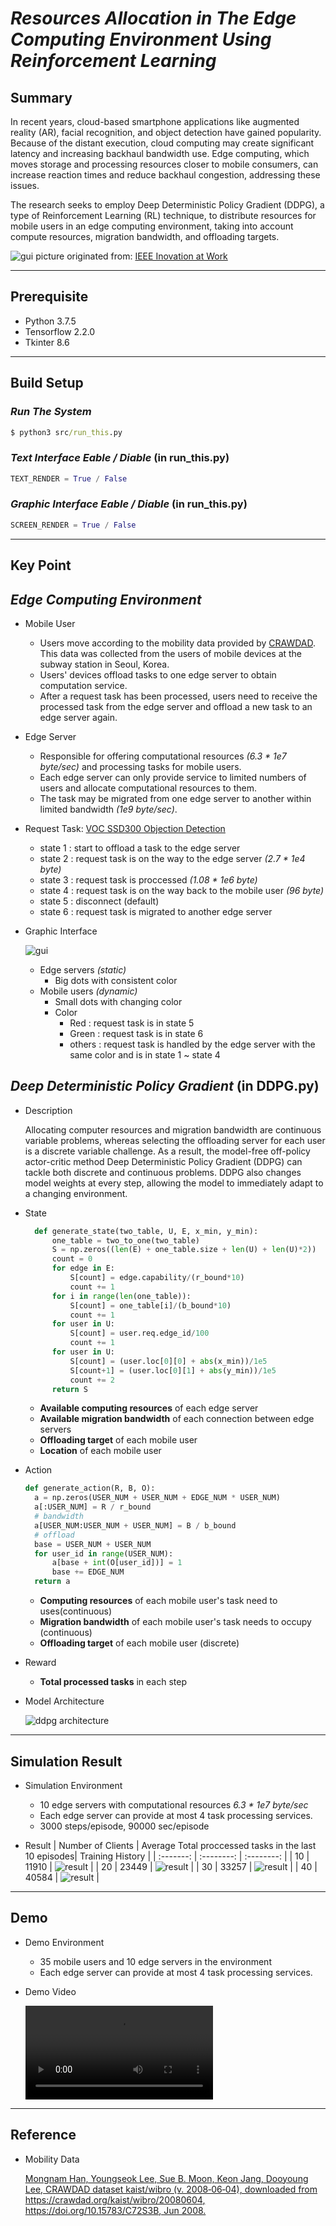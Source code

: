 # ***Resources Allocation in The Edge Computing Environment Using Reinforcement Learning***

## Summary
In recent years, cloud-based smartphone applications like augmented reality (AR), facial recognition, and object detection have gained popularity. Because of the distant execution, cloud computing may create significant latency and increasing backhaul bandwidth use. Edge computing, which moves storage and processing resources closer to mobile consumers, can increase reaction times and reduce backhaul congestion, addressing these issues.

The research seeks to employ Deep Deterministic Policy Gradient (DDPG), a type of Reinforcement Learning (RL) technique, to distribute resources for mobile users in an edge computing environment, taking into account compute resources, migration bandwidth, and offloading targets.

 ![gui](image/Summary.png)
 picture originated from: [IEEE Inovation at Work](https://innovationatwork.ieee.org/real-life-edge-computing-use-cases/)
***

## Prerequisite

+ Python 3.7.5
+ Tensorflow 2.2.0
+ Tkinter 8.6

***

## Build Setup

### *Run The System*

```cmd
$ python3 src/run_this.py
```

### *Text Interface Eable / Diable* (in run_this.py)

```python
TEXT_RENDER = True / False
```

### *Graphic Interface Eable / Diable* (in run_this.py)

```python
SCREEN_RENDER = True / False
```

***

## Key Point

## *Edge Computing Environment*

+ Mobile User
  + Users move according to the mobility data provided by [CRAWDAD](https://crawdad.org/index.html). This data was collected from the users of mobile devices at the subway station in Seoul, Korea.
  + Users' devices offload tasks to one edge server to obtain computation service.
  + After a request task has been processed, users need to receive the processed task from the edge server and offload a new task to an edge server again.

+ Edge Server
  + Responsible for offering computational resources *(6.3 * 1e7 byte/sec)* and processing tasks for mobile users.
  + Each edge server can only provide service to limited numbers of users and allocate computational resources to them.
  + The task may be migrated from one edge server to another within limited bandwidth *(1e9 byte/sec)*.

+ Request Task: [VOC SSD300 Objection Detection](https://link.springer.com/chapter/10.1007/978-3-319-46448-0_2)
  + state 1 : start to offload a task to the edge server
  + state 2 : request task is on the way to the edge server *(2.7 * 1e4 byte)*
  + state 3 : request task is proccessed *(1.08 * 1e6 byte)*
  + state 4 : request task is on the way back to the mobile user *(96 byte)*
  + state 5 : disconnect (default)
  + state 6 : request task is migrated to another edge server

+ Graphic Interface

  ![gui](image/gi.png)
  + Edge servers *(static)*
    + Big dots with consistent color
  + Mobile users *(dynamic)*
    + Small dots with changing color
    + Color
      + Red : request task is in state 5
      + Green : request task is in state 6
      + others : request task is handled by the edge server with the same color and is in state 1 ~ state 4

## *Deep Deterministic Policy Gradient* (in DDPG.py)

+ Description
  
  Allocating computer resources and migration bandwidth are continuous variable problems, whereas selecting the offloading server for each user is a discrete variable challenge. As a result, the model-free off-policy actor-critic method Deep Deterministic Policy Gradient (DDPG) can tackle both discrete and continuous problems. DDPG also changes model weights at every step, allowing the model to immediately adapt to a changing environment.

+ State

  ```python
    def generate_state(two_table, U, E, x_min, y_min):
        one_table = two_to_one(two_table)
        S = np.zeros((len(E) + one_table.size + len(U) + len(U)*2))
        count = 0
        for edge in E:
            S[count] = edge.capability/(r_bound*10)
            count += 1
        for i in range(len(one_table)):
            S[count] = one_table[i]/(b_bound*10)
            count += 1
        for user in U:
            S[count] = user.req.edge_id/100
            count += 1
        for user in U:
            S[count] = (user.loc[0][0] + abs(x_min))/1e5
            S[count+1] = (user.loc[0][1] + abs(y_min))/1e5
            count += 2
        return S
  ```

  + **Available computing resources** of each edge server
  + **Available migration bandwidth** of each connection between edge servers
  + **Offloading target** of each mobile user
  + **Location** of each mobile user

+ Action

  ```python
  def generate_action(R, B, O):
    a = np.zeros(USER_NUM + USER_NUM + EDGE_NUM * USER_NUM)
    a[:USER_NUM] = R / r_bound
    # bandwidth
    a[USER_NUM:USER_NUM + USER_NUM] = B / b_bound
    # offload
    base = USER_NUM + USER_NUM
    for user_id in range(USER_NUM):
        a[base + int(O[user_id])] = 1
        base += EDGE_NUM
    return a
  ```

  + **Computing resources**  of each mobile user's task need to uses(continuous)
  + **Migration bandwidth** of each mobile user's task needs to occupy (continuous)
  + **Offloading target** of each mobile user (discrete)

+ Reward
  + **Total processed tasks** in each step

+ Model Architecture

  ![ddpg architecture](image/DDPG_architecture.png)

***

## Simulation Result

+ Simulation Environment
  + 10 edge servers with computational resources *6.3 * 1e7 byte/sec*
  + Each edge server can provide at most 4 task processing services.
  + 3000 steps/episode, 90000 sec/episode

+ Result
    | Number of Clients | Average Total proccessed tasks in the last 10 episodes| Training History |
    | :-------: | :--------: | :--------: |
    | 10 | 11910 | ![result](output/ddpg_10u10e4lKAIST/rewards.png) |
    | 20 | 23449 | ![result](output/ddpg_20u10e4lKAIST/rewards.png) |
    | 30 | 33257 | ![result](output/ddpg_30u10e4lKAIST/rewards.png) |
    | 40 | 40584 | ![result](output/ddpg_40u10e4lKAIST/rewards.png) |

***

## Demo

+ Demo Environment

  + 35 mobile users and 10 edge servers in the environment
  + Each edge server can provide at most 4 task processing services.

+ Demo Video

  ![demo video](image/dm.mov)

***

## Reference

+ Mobility Data
  
  [Mongnam Han, Youngseok Lee, Sue B. Moon, Keon Jang, Dooyoung Lee, CRAWDAD dataset kaist/wibro (v. 2008‑06‑04), downloaded from https://crawdad.org/kaist/wibro/20080604, https://doi.org/10.15783/C72S3B, Jun 2008.](https://crawdad.org/kaist/wibro/20080604)
